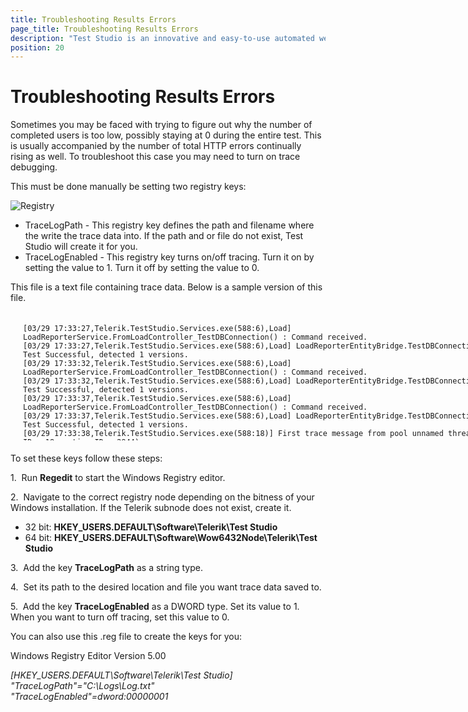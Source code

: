 ```yaml
---
title: Troubleshooting Results Errors
page_title: Troubleshooting Results Errors
description: "Test Studio is an innovative and easy-to-use automated web, WPF and load testing solution. Test Studio tests support essential technologies like ASP.NET AJAX, Silverlight, PHP and MVC. HTML5, Testing framework, functional testing, performance testing, load testing, exploratory testing, manual testing."
position: 20
---
```

# Troubleshooting Results Errors

Sometimes you may be faced with trying to figure out why the number of completed users is too low, possibly staying at 0 during the entire test. This is usually accompanied by the number of total HTTP errors continually rising as well. To troubleshoot this case you may need to turn on trace debugging.

This must be done manually be setting two registry keys:

![Registry][1]

- TraceLogPath - This registry key defines the path and filename where the write the trace data into. If the path and or file do not exist, Test Studio will create it for you.
- TraceLogEnabled - This registry key turns on/off tracing. Turn it on by setting the value to 1. Turn it off by setting the value to 0.

This file is a text file containing trace data. Below is a sample version of this file.

<div style="height: 200px; width: 800px; overflow: scroll; margin: 20px;">

	[03/29 17:33:27,Telerik.TestStudio.Services.exe(588:6),Load] LoadReporterService.FromLoadController_TestDBConnection() : Command received.
	[03/29 17:33:27,Telerik.TestStudio.Services.exe(588:6),Load] LoadReporterEntityBridge.TestDBConnection() : DB Test Successful, detected 1 versions.
	[03/29 17:33:32,Telerik.TestStudio.Services.exe(588:6),Load] LoadReporterService.FromLoadController_TestDBConnection() : Command received.
	[03/29 17:33:32,Telerik.TestStudio.Services.exe(588:6),Load] LoadReporterEntityBridge.TestDBConnection() : DB Test Successful, detected 1 versions.
	[03/29 17:33:37,Telerik.TestStudio.Services.exe(588:6),Load] LoadReporterService.FromLoadController_TestDBConnection() : Command received.
	[03/29 17:33:37,Telerik.TestStudio.Services.exe(588:6),Load] LoadReporterEntityBridge.TestDBConnection() : DB Test Successful, detected 1 versions.
	[03/29 17:33:38,Telerik.TestStudio.Services.exe(588:18)] First trace message from pool unnamed thread (managed ID = 18, native ID = 2944).
	[03/29 17:33:38,Telerik.TestStudio.Services.exe(588:18),Load] LoadAgentService.PingControllerAsync() : Checking to see if the controller is still active...
	[03/29 17:33:38,Telerik.TestStudio.Services.exe(588:6),WindowsServices] TestStudioSingletonServiceBase.Ping() : Command received.
	[03/29 17:33:38,Telerik.TestStudio.Services.exe(588:18),Load] LoadAgentService.PingControllerAsync() : Controller is still active.
	[03/29 17:33:42,Telerik.TestStudio.Services.exe(588:6),Load] LoadReporterService.FromLoadController_TestDBConnection() : Command received.
	[03/29 17:33:42,Telerik.TestStudio.Services.exe(588:6),Load] LoadReporterEntityBridge.TestDBConnection() : DB Test Successful, detected 1 versions.
	[03/29 17:33:45,Telerik.TestStudio.Services.exe(588:6),Load] LoadReporterService.FromClient_GetDataPointsForCounter() : Command received.
	[03/29 17:33:47,Telerik.TestStudio.Services.exe(588:6),Load] LoadReporterService.FromLoadController_TestDBConnection() : Command received.
	[03/29 17:33:47,Telerik.TestStudio.Services.exe(588:6),Load] LoadReporterEntityBridge.TestDBConnection() : DB Test Successful, detected 1 versions.
	[03/29 17:33:52,Telerik.TestStudio.Services.exe(588:6),Load] LoadReporterService.FromLoadController_TestDBConnection() : Command received.
	[03/29 17:33:52,Telerik.TestStudio.Services.exe(588:6),Load] LoadReporterEntityBridge.TestDBConnection() : DB Test Successful, detected 1 versions.
	[03/29 17:33:57,Telerik.TestStudio.Services.exe(588:6),Load] LoadReporterService.FromLoadController_TestDBConnection() : Command received.
	[03/29 17:33:57,Telerik.TestStudio.Services.exe(588:6),Load] LoadReporterEntityBridge.TestDBConnection() : DB Test Successful, detected 1 versions.
	[03/29 17:34:02,Telerik.TestStudio.Services.exe(588:6),Load] LoadReporterService.FromLoadController_TestDBConnection() : Command received.
	[03/29 17:34:02,Telerik.TestStudio.Services.exe(588:6),Load] LoadReporterEntityBridge.TestDBConnection() : DB Test Successful, detected 1 versions.
	[03/29 17:34:07,Telerik.TestStudio.Services.exe(588:6),Load] LoadReporterService.FromLoadController_TestDBConnection() : Command received.
	[03/29 17:34:07,Telerik.TestStudio.Services.exe(588:6),Load] LoadReporterEntityBridge.TestDBConnection() : DB Test Successful, detected 1 versions.
	[03/29 17:34:12,Telerik.TestStudio.Services.exe(588:6),Load] LoadReporterService.FromLoadController_TestDBConnection() : Command received.
	[03/29 17:34:12,Telerik.TestStudio.Services.exe(588:6),Load] LoadReporterEntityBridge.TestDBConnection() : DB Test Successful, detected 1 versions.
	[03/29 17:34:17,Telerik.TestStudio.Services.exe(588:6),Load] LoadReporterService.FromLoadController_TestDBConnection() : Command received.
	[03/29 17:34:17,Telerik.TestStudio.Services.exe(588:6),Load] LoadReporterEntityBridge.TestDBConnection() : DB Test Successful, detected 1 versions.
	[03/29 17:34:22,Telerik.TestStudio.Services.exe(588:6),Load] LoadReporterService.FromLoadController_TestDBConnection() : Command received.
	[03/29 17:34:22,Telerik.TestStudio.Services.exe(588:6),Load] LoadReporterEntityBridge.TestDBConnection() : DB Test Successful, detected 1 versions.
	[03/29 17:34:27,Telerik.TestStudio.Services.exe(588:6),Load] LoadReporterService.FromLoadController_TestDBConnection() : Command received.
	[03/29 17:34:27,Telerik.TestStudio.Services.exe(588:6),Load] LoadReporterEntityBridge.TestDBConnection() : DB Test Successful, detected 1 versions.
	[03/29 17:34:32,Telerik.TestStudio.Services.exe(588:8)] First trace message from pool unnamed thread (managed ID = 8, native ID = 2376).
	[03/29 17:34:32,Telerik.TestStudio.Services.exe(588:8),Load] LoadReporterService.FromLoadController_TestDBConnection() : Command received.
	[03/29 17:34:32,Telerik.TestStudio.Services.exe(588:8),Load] LoadReporterEntityBridge.TestDBConnection() : DB Test Successful, detected 1 versions.
	[03/29 17:34:37,Telerik.TestStudio.Services.exe(588:8),Load] LoadReporterService.FromLoadController_TestDBConnection() : Command received.
	[03/29 17:34:37,Telerik.TestStudio.Services.exe(588:8),Load] LoadReporterEntityBridge.TestDBConnection() : DB Test Successful, detected 1 versions.
	[03/29 17:34:38,Telerik.TestStudio.Services.exe(588:18),Load] LoadAgentService.PingControllerAsync() : Checking to see if the controller is still active...
	[03/29 17:34:38,Telerik.TestStudio.Services.exe(588:8),WindowsServices] TestStudioSingletonServiceBase.Ping() : Command received.
	[03/29 17:34:38,Telerik.TestStudio.Services.exe(588:18),Load] LoadAgentService.PingControllerAsync() : Controller is still active.
	[03/29 17:34:42,Telerik.TestStudio.Services.exe(588:8),Load] LoadReporterService.FromLoadController_TestDBConnection() : Command received.
	[03/29 17:34:42,Telerik.TestStudio.Services.exe(588:8),Load] LoadReporterEntityBridge.TestDBConnection() : DB Test Successful, detected 1 versions.
	[03/29 17:34:48,Telerik.TestStudio.Services.exe(588:9)] First trace message from pool unnamed thread (managed ID = 9, native ID = 2712).
	[03/29 17:34:48,Telerik.TestStudio.Services.exe(588:9),Load] LoadReporterService.FromLoadController_TestDBConnection() : Command received.
	[03/29 17:34:48,Telerik.TestStudio.Services.exe(588:9),Load] LoadReporterEntityBridge.TestDBConnection() : DB Test Successful, detected 1 versions.
	[03/29 17:34:50,Telerik.TestStudio.Services.exe(588:8),Load] LoadAgentService.FromController_AllocateScenarioGroup() : Command received.
	[03/29 17:34:50,Telerik.TestStudio.Services.exe(588:8),Load] LoadControllerService.FromClient_RunTestAsync() : Command received to run test 4595bac5-aeaa-436f-9196-c7bda3399a83.
</div>

To set these keys follow these steps:


1.&nbsp; Run **Regedit** to start the Windows Registry editor.

2.&nbsp; Navigate to the correct registry node depending on the bitness of your Windows installation. If the Telerik subnode does not exist, create it.

- 32 bit: **HKEY_USERS\.DEFAULT\Software\Telerik\Test Studio**
- 64 bit: **HKEY_USERS\.DEFAULT\Software\Wow6432Node\Telerik\Test Studio**

3.&nbsp; Add the key **TraceLogPath** as a string type.

4.&nbsp; Set its path to the desired location and file you want trace data saved to.

5.&nbsp; Add the key **TraceLogEnabled** as a DWORD type. Set its value to 1. When you want to turn off tracing, set this value to 0.

You can also use this .reg file to create the keys for you:

Windows Registry Editor Version 5.00

*[HKEY_USERS\.DEFAULT\Software\Telerik\Test Studio]<br>
"TraceLogPath"="C:\\Logs\\Log.txt"<br>
"TraceLogEnabled"=dword:00000001*

[1]: /img/features/testing-types/load-testing/troubleshooting-results-errors/fig1.png